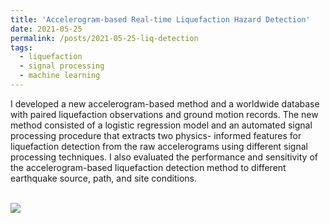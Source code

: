 ```yaml
---
title: 'Accelerogram-based Real-time Liquefaction Hazard Detection'
date: 2021-05-25
permalink: /posts/2021-05-25-liq-detection
tags:
  - liquefaction
  - signal processing
  - machine learning
---
```


 I developed a new accelerogram-based method and a worldwide database with paired liquefaction observations and ground motion records. The new method consisted of a logistic regression model and an automated signal processing procedure that extracts two physics- informed features for liquefaction detection from the raw accelerograms using different signal processing techniques. I also evaluated the performance and sensitivity of the accelerogram-based liquefaction detection method to different earthquake source, path, and site conditions.

 <br/><img src='/images/Liquefaction-Detection-Framework.png'>